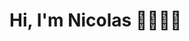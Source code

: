 # Hi, I'm Nicolas 👋👨🏽‍💻

<!--
**Nicolas-LS/nicolas-ls** is a ✨ _special_ ✨ repository because its `README.md` (this file) appears on your GitHub profile.

- 👨🏻‍🎓 I have just finished Le Wagon (coding bootcamp)!

- 💼 You can reach me on [LinkedIn](https://www.linkedin.com/in/nicolas-lutz-sorg/)
